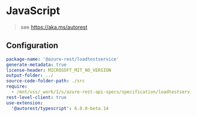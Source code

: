 # JavaScript

> see https://aka.ms/autorest

## Configuration

```yaml
package-name: '@azure-rest/loadtestservice'
generate-metadata: true
license-header: MICROSOFT_MIT_NO_VERSION
output-folder: ../
source-code-folder-path: ./src
require:
  - /mnt/vss/_work/1/s/azure-rest-api-specs/specification/loadtestservice/data-plane/readme.md
rest-level-client: true
use-extension:
  '@autorest/typescript': 6.0.0-beta.14
```  
